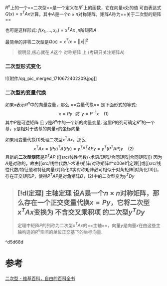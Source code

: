 

$R^{n}$上的一个==二次型==是一个定义在$R^{n}$上的函数，它在向量$x$处的值 可由表达式$Q(x)=x^{T}Ax$计算，其中$A$是一个$n\times n$对称矩阵，矩阵$A$称为==关于二次型的矩阵==

也可是这样形式: $f(x_{1},...,x_{n})=x^{T}Ax$ ,$n$阶矩阵$A$

最简单的非零二次型是$Q(x)=x^{T}Ix=||x||^{2}$

> 很明显,核心就在 $A$这个 对称矩阵 上 (考研只关注矩阵$A$)

### 二次型形式变化
![[附件/qq_pic_merged_1710672402209.jpg]]

### 二次型的变量代换
如果$x$表示$R^{n}$中的向量变量，那么 ==变量代换== 是下面形式的等式:$$x=Py~~或~~y=P^{-1}x~~~~(1)$$
其中$P$是可逆矩阵 且 $y$是$R^{n}$中的一个新的向量变量.
这里$P$的列可确定$R^{n}$的一个基，$y$是相对于该基的向量$x$的坐标向量

如果用变量代换$(1)$处理二次型$x^{T}Ax$，那么$$x^{T}Ax=(Py)^{T}A(Py)=y^{T}P^{T}APy=y^{T}(P^{T}AP)y~~~~(2)$$
且新的**二次型矩阵**是$P^{T}AP$ ([[src/线性代数/-术语/矩阵/合同矩阵|合同矩阵]])
	因为$A$是对称的，故由[[src/线性代数/-术语/矩阵/对称矩阵#^d00e1f|定理]]或[[src/线性代数/特征值和特征向量/对角化#实对称矩阵必可相似于对角矩阵|对角化(3)]]，存在正交矩阵$P$，使得$P^{T}AP$是对角矩阵$D$，$(2)$中的二次型变为$y^{T}Dy$


> [!dl定理] 主轴定理
> 设$A$是一个$n\times n$对称矩阵，那么存在一个正交变量代换$x=Py$，它将二次型$x^{T}Ax$变换为 不含交叉乘积项 的二次型$y^{T}Dy$
> ---
> 定理中矩阵$P$的列称为二次型$x^{T}Ax$的==主轴==，向量$y$是向量$x$在由这些主轴构造的$R^{n}$空间的单位正交基下的坐标向量.

^d5d68d




# 参考
[二次型 - 维基百科，自由的百科全书](https://zh.wikipedia.org/wiki/%E4%BA%8C%E6%AC%A1%E5%9E%8B)
